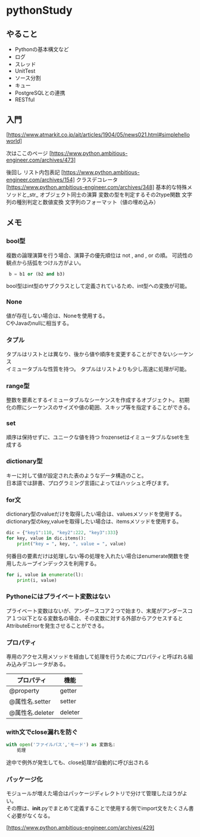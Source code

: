# pythonStudy

## やること

- Pythonの基本構文など
- ログ
- スレッド
- UnitTest
- ソース分割
- キュー
- PostgreSQLとの連携
- RESTful


## 入門

 [https://www.atmarkit.co.jp/ait/articles/1904/05/news021.html#simplehelloworld]

 次はここのページ
 [https://www.python.ambitious-engineer.com/archives/473]

後回し
リスト内包表記
[https://www.python.ambitious-engineer.com/archives/154]
クラスデコレータ
[https://www.python.ambitious-engineer.com/archives/348]
基本的な特殊メソッドと_str_
オブジェクト同士の演算
変数の型を判定するその2type関数
文字列の種別判定と数値変換
文字列のフォーマット（値の埋め込み）



 ## メモ

 ### bool型

 複数の論理演算を行う場合、演算子の優先順位は not , and , or の順。
 可読性の観点から括弧をつけル方がよい。

```python
 b = b1 or (b2 and b3)
```

bool型はint型のサブクラスとして定義されているため、int型への変換が可能。

### None

値が存在しない場合は、Noneを使用する。  
CやJavaのnullに相当する。

### タプル

タプルはリストとは異なり、後から値や順序を変更することができないシーケンス  
イミュータブルな性質を持つ。
タプルはリストよりも少し高速に処理が可能。  

### range型

整数を要素とするイミュータブルなシーケンスを作成するオブジェクト。
初期化の際にシーケンスのサイズや値の範囲、スキップ等を指定することができる。

### set

順序は保持せずに、ユニークな値を持つ
frozensetはイミュータブルなsetを生成する

### dictionary型

キーに対して値が設定された表のようなデータ構造のこと。  
日本語では辞書、プログラミング言語によってはハッシュと呼びます。

### for文

dictionary型のvalueだけを取得したい場合は、valuesメソッドを使用する。  
dictionary型のkey,valueを取得したい場合は、itemsメソッドを使用する。

```python
dic = {"key1":110, "key2":222, "key3":333}
for key, value in dic.items():
    print("key = ", key, ", value = ", value)

```

何番目の要素だけは処理しない等の処理を入れたい場合はenumerate関数を使用したループインデックスを利用する。

```python
for i, value in enumerate(l):
    print(i, value)
```

### Pythoneにはプライベート変数はない

プライベート変数はないが、アンダースコア２つで始まり、末尾がアンダースコア１つ以下となる変数名の場合、その変数に対する外部からアクセスするとAttributeErrorを発生させることができる。

### プロパティ

専用のアクセス用メソッドを経由して処理を行うためにプロパティと呼ばれる組み込みデコレータがある。

| プロパティ | 機能 |
| --------- | ---- |
| @property | getter |
| @属性名.setter | setter |
| @属性名.deleter | deleter |

### with文でclose漏れを防ぐ

```python
with open('ファイルパス','モード') as 変数名:
    処理
```

途中で例外が発生しても、close処理が自動的に呼び出される

### パッケージ化

モジュールが増えた場合はパッケージディレクトリで分けて管理したほうがよい。  
その際は、__init__.pyでまとめて定義することで使用する側でimport文をたくさん書く必要がなくなる。

[https://www.python.ambitious-engineer.com/archives/429]